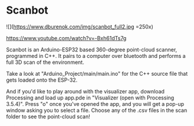 # Scanbot

![](https://www.dburenok.com/img/scanbot_full2.jpg =250x)

https://www.youtube.com/watch?v=-Bxh61dTs7g

Scanbot is an Arduino-ESP32 based 360-degree point-cloud scanner, programmed in C++. It pairs to a computer over bluetooth and performs a full 3D scan of the environment.

Take a look at "Arduino_Project/main/main.ino" for the C++ source file that gets loaded onto the ESP-32.

And if you'd like to play around with the visualizer app, download Processing and load up app.pde in "Visualizer (open with Processing 3.5.4)". Press "o" once you've opened the app, and you will get a pop-up window asking you to select a file. Choose any of the .csv files in the scan folder to see the point-cloud scan!
